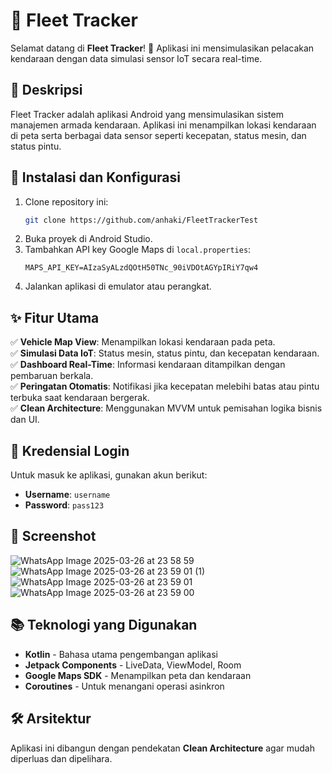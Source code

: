 # 🚗 Fleet Tracker

Selamat datang di **Fleet Tracker**! 🚀 Aplikasi ini mensimulasikan pelacakan kendaraan dengan data simulasi sensor IoT secara real-time.

## 📜 Deskripsi

Fleet Tracker adalah aplikasi Android yang mensimulasikan sistem manajemen armada kendaraan. Aplikasi ini menampilkan lokasi kendaraan di peta serta berbagai data sensor seperti kecepatan, status mesin, dan status pintu.

## 🔧 Instalasi dan Konfigurasi

1. Clone repository ini:
   ```sh
   git clone https://github.com/anhaki/FleetTrackerTest
   ```
2. Buka proyek di Android Studio.
3. Tambahkan API key Google Maps di `local.properties`:
   ```properties
   MAPS_API_KEY=AIzaSyALzdQOtH50TNc_90iVDOtAGYpIRiY7qw4
   ```
4. Jalankan aplikasi di emulator atau perangkat.

## ✨ Fitur Utama

✅ **Vehicle Map View**: Menampilkan lokasi kendaraan pada peta. </br>
✅ **Simulasi Data IoT**: Status mesin, status pintu, dan kecepatan kendaraan.</br>
✅ **Dashboard Real-Time**: Informasi kendaraan ditampilkan dengan pembaruan berkala.</br>
✅ **Peringatan Otomatis**: Notifikasi jika kecepatan melebihi batas atau pintu terbuka saat kendaraan bergerak.</br>
✅ **Clean Architecture**: Menggunakan MVVM untuk pemisahan logika bisnis dan UI.

## 🔑 Kredensial Login

Untuk masuk ke aplikasi, gunakan akun berikut:
- **Username**: `username`
- **Password**: `pass123`

## 📸 Screenshot
![WhatsApp Image 2025-03-26 at 23 58 59](https://github.com/user-attachments/assets/5f85a0d5-f004-4fd8-9985-068c4ee7e843)
![WhatsApp Image 2025-03-26 at 23 59 01 (1)](https://github.com/user-attachments/assets/5aeab615-a524-44a1-af3d-2acc7c677514)
![WhatsApp Image 2025-03-26 at 23 59 01](https://github.com/user-attachments/assets/04375c4c-7340-40ec-83d3-c0d60cfb6d32)
![WhatsApp Image 2025-03-26 at 23 59 00](https://github.com/user-attachments/assets/569217e7-c5ee-41a0-a60b-59ec9d81e691)



## 📚 Teknologi yang Digunakan

- **Kotlin** - Bahasa utama pengembangan aplikasi
- **Jetpack Components** - LiveData, ViewModel, Room
- **Google Maps SDK** - Menampilkan peta dan kendaraan
- **Coroutines** - Untuk menangani operasi asinkron

## 🛠 Arsitektur

Aplikasi ini dibangun dengan pendekatan **Clean Architecture** agar mudah diperluas dan dipelihara.

